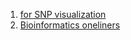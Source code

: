 1. [for SNP visualization](http://www.vls3d.com/index.php/links/bioinformatics/mutations)
2. [Bioinformatics oneliners](https://github.com/stephenturner/oneliners)
